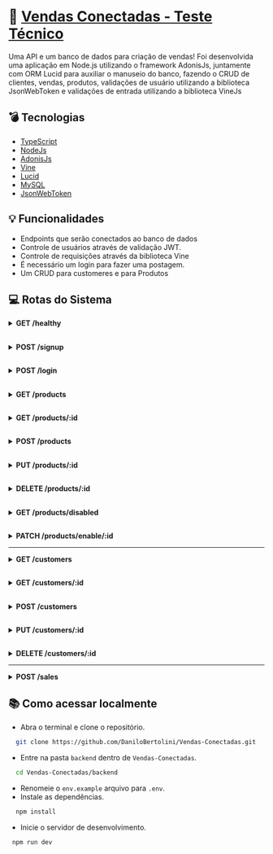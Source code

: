 # :pencil: [Vendas Conectadas - Teste Técnico]()

Uma API e um banco de dados para criação de vendas! Foi desenvolvida uma aplicação em Node.js utilizando o framework AdonisJs, juntamente com ORM Lucid para auxiliar o manuseio do banco, fazendo o CRUD de clientes, vendas, produtos, validações de usuário utilizando a biblioteca JsonWebToken e validações de entrada utilizando a biblioteca VineJs

## :bomb: Tecnologias

- [TypeScript](https://www.typescriptlang.org/)
- [NodeJs](https://nodejs.org/en)
- [AdonisJs](https://docs.adonisjs.com/guides/introduction)
- [Vine](https://vinejs.dev/docs/introduction)
- [Lucid](https://lucid.adonisjs.com/docs/introduction)
- [MySQL](https://www.mysql.com/)
- [JsonWebToken](https://jwt.io/)

## :bulb: Funcionalidades

- Endpoints que serão conectados ao banco de dados
- Controle de usuários através de validação JWT.
- Controle de requisições através da biblioteca Vine
- É necessário um login para fazer uma postagem.
- Um CRUD para customeres e para Produtos

## :computer: Rotas do Sistema

<details>
  <summary><strong>GET /healthy</strong></summary><br />
  
Retorna uma mensagem confirmando que o Serviço está funcionando.

  - Retorno:
  ```json
  {
	  "backend": "OK"
  }
  ```
</details>

##

<details>
  <summary><strong>POST /signup</strong></summary><br />
  
   Rota para fazer cadastro de um usuário (email) que ainda não existe no banco de dados.

   - Entrada:
  ```json
  {
	  "email": "testemail@gmail.com",
	  "password": "senhasecreta"
  }
  ```
  - Retorno:
  ```json
  {
	   "email": "testemail@gmail.com",
  }
  ```
</details>

##

<details>
  <summary><strong>POST /login</strong></summary><br />
  
  Rota para fazer login de um usuário já cadastrado. Caso o email e senha estejam corretos, retorna um token do Usuário que acabou de Logar.
  
  - Entrada:
  ```json
  {
	  "email": "test@gmail.com",
	  "password": "senhasecreta"
  }
  ```
  - Retorno:
  ```json
  {
	  "token": "eyJhbGciOiJIUzI1NiIsInR5cCI6IkpXVCJ9.eyJpZCI6MSwiZW1haWwiOiJ0ZXN0QGdtYWlsLmNvbSIsImlhdCI6MTcxMjIzODk1NH0.e7Bz_Jw7lMZyurLJ5imwe_549dBHB1EOchfAbTtuqv4"
  }
  ```
  > Token é necessário para rotas que precisam estar logados
</details>

##

<details>
  <summary><strong>GET /products</strong></summary><br />
  
  > Necessário estar logado

  Rota para listagem de todos os produtos cadastrados e que estão ativos no banco de dados.
  
  - Retorno:
  ```json
[
    {
	    "id": 1,
	    "name": "keyboard"
	},

    /* ... */
]
  ```
</details>

##

<details>
  <summary><strong>GET /products/:id</strong></summary><br />
  
  > Necessário estar logado

  Rota para listagem de um produto com um id específico cadastrado no banco de dados.
  
  - Retorno:
  ```json
{
	  "id": 1,
	  "name": "mouse",
	  "price": 5,
	  "description": "gaming mouse",
	  "quantity": 2,
	  "active": 1
}
  ```
</details>

##

<details>
  <summary><strong>POST /products</strong></summary><br />
  
  > Necessário estar logado

  Rota para a criação de um produto novo no banco de dados.
  
  - Entrada:
  ```json
  {
	  "name": "mouse",
	  "price": 5,
	  "description": "mouse gamer", (Opcional)
	  "quantity": 3
  }
  ```
  - Retorno:
  ```json
  {
	  "name": "mouse",
	  "price": 5,
	  "description": "mouse gamer",
	  "quantity": 3,
	  "id": 1
  }
  ```
</details>

##

<details>
  <summary><strong>PUT /products/:id</strong></summary><br />
  
  > Necessário estar logado

  Rota para a alteração de um produto com um id específico já existente no banco de dados.
  
  - Entrada:
  ```json
  {
	  "name": "mouse básico",
	  "price": 7,
	  "description": "mouse escritorio",
	  "quantity": 3
  }
  ```
  - Retorno:
  ```json
  {
	  "id": 1,
	  "name": "mouse básico",
	  "price": 7,
	  "description": "mouse escritorio",
	  "quantity": 3,
	  "active": 1
  }
  ```
</details>

##

<details>
  <summary><strong>DELETE /products/:id</strong></summary><br />
  
  > Necessário estar logado

  Rota para a deleção de um produto com um id específico já existente no banco de dados. (soft delete)

  > `soft delete`: Uma exclusão reversível marca um registro como inativo ou válido sem realmente excluí-lo do banco de dados. Podendo melhorar o desempenho e permitindo que dados “excluídos” sejam recuperados
  
  - Retorno:
  ```json
  "No body returned for response"
  ```
</details>

##

<details>
  <summary><strong>GET /products/disabled</strong></summary><br />
  
  > Necessário estar logado

  Rota para listagem de todos os produtos cadastrados que foram deletados(desativados) no banco de dados.
  
  - Retorno:
  ```json
[
	{
		"id": 1,
		"name": "mouse básico",
		"price": 7,
		"description": "mouse escritorio",
		"quantity": 3
	},

    /* ... */
]
  ```
</details>

##

<details>
  <summary><strong>PATCH /products/enable/:id</strong></summary><br />
  
  > Necessário estar logado

  Rota para a ativação de um produto com um id específico já existente no banco de dados que foi desativado pelo usuário.
  
  - Retorno:
  ```json
  "No body returned for response"
  ```
</details>

---

<details>
  <summary><strong>GET /customers</strong></summary><br />
  
  > Necessário estar logado

  Rota para listagem de todos os clientes cadastrados no banco de dados.
  
  - Retorno:
  ```json
[
    {
	    "id": 1,
	    "name": "Joao",
	    "cpf": "12312312312",
	    "sellerId": 1
	},

    /* ... */
]
  ```
</details>

##

<details>
  <summary><strong>GET /customers/:id</strong></summary><br />
  
  > Necessário estar logado

  Rota para listagem de um cliente com um id específico cadastrado no banco de dados.
  
  - Retorno:
  ```json
{
	"id": 1,
	"name": "Joao",
	"cpf": "12312312312",
	"sellerId": 1,
	"phone": {
		"id": 1,
		"customerId": 1,
		"number": 999999999
	},
	"address": {
		"id": 1,
		"country": "Brazil",
		"state": "state1",
		"city": "city1",
		"neighborhood": "test1",
		"number": 123,
		"complement": null,
		"reference": null,
		"customerId": 1
	},
	"sales": [
		{
			"id": 1,
			"quantity": 2,
			"unitPrice": 10,
			"totalPrice": 20,
			"dateSale": "2024-04-04T17:11:16.000+00:00",
			"customerId": 1,
			"productId": 2
		},
		{
			"id": 2,
			"quantity": 1,
			"unitPrice": 15,
			"totalPrice": 15,
			"dateSale": "2024-04-04T17:11:16.000+00:00",
			"customerId": 1,
			"productId": 3
		}
	]
}
  ```
</details>

##

<details>
  <summary><strong>POST /customers</strong></summary><br />
  
  > Necessário estar logado

  Rota para a criação de um cliente novo no banco de dados.
  
  - Entrada:
  ```json
{
	  "name": "Marcos",
	  "cpf": "12312312316",
	  "sellerId": 1,
	  "addressId": 1,
	  "numberPhone": 987654321,
	  "country": "Brazil",
	  "state": "Estado",
	  "city": "Cidade",
	  "neighborhood": "Vizinho",
	  "numberHouse": 8
}
  ```
  - Retorno:
  ```json
{
	  "id": 1,
	  "name": "Marcos"
}
  ```
</details>

##

<details>
  <summary><strong>PUT /customers/:id</strong></summary><br />
  
  > Necessário estar logado

  Rota para a alteração de um produto com um id específico já existente no banco de dados.
  
  - Entrada:
  ```json
  {
	  "name": "Joao",
	  "cpf": "12319912416",
	  "numberPhone": 987654321,
	  "country": "Brasil",
	  "state": "Estado",
	  "city": "Cidade",
	  "neighborhood": "Vizinho",
	  "numberHouse": 8
  }
  ```
  - Retorno:
  ```json
  {
	  "id": 1,
	  "name": "Joao",
	  "cpf": "12319912416",
	  "sellerId": 1,
  }
  ```
</details>

##

<details>
  <summary><strong>DELETE /customers/:id</strong></summary><br />
  
  > Necessário estar logado

  Rota para a deleção de um produto com um id específico já existente no banco de dados.
  
  - Retorno:
  ```json
  "No body returned for response"
  ```
</details>

---

<details>
  <summary><strong>POST /sales</strong></summary><br />
  
  > Necessário estar logado

  Rota para a criação de uma venda no banco de dados.
  
  - Entrada:
  ```json
  {
	  "quantity": 10,
	  "unitPrice": 5,
	  "totalPrice": 15,
	  "customerId": 3,
	  "productId": 1
  }
  ```
  - Retorno:
  ```json
  {
	  "quantity": 10,
	  "unitPrice": 5,
	  "totalPrice": 15,
	  "customerId": 3,
	  "productId": 1,
	  "dateSale": "2024-04-04T23:28:06.199+00:00",
	  "id": 1
  }
  ```
</details>

##

## :books: Como acessar localmente

  - Abra o terminal e clone o repositório.
  ```bash
    git clone https://github.com/DaniloBertolini/Vendas-Conectadas.git
  ```
  - Entre na pasta `backend` dentro de `Vendas-Conectadas`.
  ```bash
    cd Vendas-Conectadas/backend
  ```
  - Renomeie o `env.example` arquivo para `.env`.
  - Instale as dependências.
  ```bash
    npm install
  ```
  - Inicie o servidor de desenvolvimento.
  ```bash
   npm run dev
  ```
